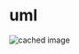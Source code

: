 # uml

![cached image](http://www.plantuml.com/plantuml/proxy?src=https://raw.githubusercontent.com/mawatari/uml/master/activity-diagram.puml)

